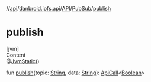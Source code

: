 //[api](../../../index.md)/[danbroid.ipfs.api](../../index.md)/[API](../index.md)/[PubSub](index.md)/[publish](publish.md)



# publish  
[jvm]  
Content  
@[JvmStatic](https://kotlinlang.org/api/latest/jvm/stdlib/kotlin.jvm/-jvm-static/index.html)()  
  
fun [publish](publish.md)(topic: [String](https://kotlinlang.org/api/latest/jvm/stdlib/kotlin/-string/index.html), data: [String](https://kotlinlang.org/api/latest/jvm/stdlib/kotlin/-string/index.html)): [ApiCall](../../-api-call/index.md)<[Boolean](https://kotlinlang.org/api/latest/jvm/stdlib/kotlin/-boolean/index.html)>  



